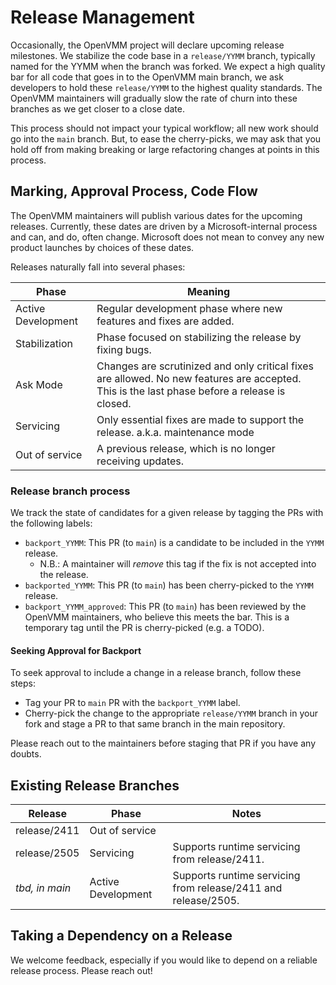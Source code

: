 # Release Management

Occasionally, the OpenVMM project will declare upcoming release milestones. We
stabilize the code base in a `release/YYMM` branch, typically named for the
YYMM when the branch was forked. We expect a high quality bar for all code that
goes in to the OpenVMM main branch, we ask developers to hold these
`release/YYMM` to the highest quality standards. The OpenVMM maintainers will
gradually slow the rate of churn into these branches as we get closer to a
close date.

This process should not impact your typical workflow; all new work should go
into the `main` branch. But, to ease the cherry-picks, we may ask that you hold
off from making breaking or large refactoring changes at points in this
process.

## Marking, Approval Process, Code Flow

The OpenVMM maintainers will publish various dates for the upcoming releases.
Currently, these dates are driven by a Microsoft-internal process and can, and
do, often change. Microsoft does not mean to convey any new product launches by
choices of these dates.

Releases naturally fall into several phases:

| Phase             | Meaning                                                                 |
|-------------------|-------------------------------------------------------------------------|
| Active Development| Regular development phase where new features and fixes are added.       |
| Stabilization     | Phase focused on stabilizing the release by fixing bugs.                |
| Ask Mode          | Changes are scrutinized and only critical fixes are allowed. No new features are accepted. This is the last phase before a release is closed. |
| Servicing         | Only essential fixes are made to support the release. a.k.a. maintenance mode      |
| Out of service    | A previous release, which is no longer receiving updates. |

### Release branch process

We track the state of candidates for a given release by tagging the PRs with the following labels:

* `backport_YYMM`: This PR (to `main`) is a candidate to be included in the
  `YYMM` release.
  * N.B.: A maintainer will _remove_ this tag if the fix is not accepted into
    the release.
* `backported_YYMM`: This PR (to `main`) has been cherry-picked to the `YYMM`
  release.
* `backport_YYMM_approved`: This PR (to `main`) has been reviewed by the OpenVMM
  maintainers, who believe this meets the bar. This is a temporary tag until the
  PR is cherry-picked (e.g. a TODO).

#### Seeking Approval for Backport

To seek approval to include a change in a release branch, follow these steps:

* Tag your PR to `main` PR with the `backport_YYMM` label.
* Cherry-pick the change to the appropriate `release/YYMM` branch in your fork
  and stage a PR to that same branch in the main repository.

Please reach out to the maintainers before staging that PR if you have any
doubts.

## Existing Release Branches

| Release | Phase | Notes |
|--------|-------|-------|
| release/2411 | Out of service | |
| release/2505 | Servicing | Supports runtime servicing from release/2411. |
| _tbd, in main_ | Active Development | Supports runtime servicing from release/2411 and release/2505. |

## Taking a Dependency on a Release

We welcome feedback, especially if you would like to depend on a reliable
release process. Please reach out!

